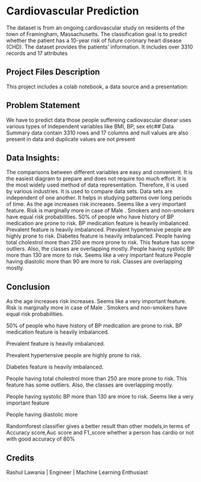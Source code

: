 # Cardiovascular Prediction

The dataset is from an ongoing cardiovascular study on residents of the town of Framingham, Massachusetts. The classification goal is to predict whether the patient has a 10-year risk of future coronary heart disease (CHD). The dataset provides the patients’ information. It includes over 3310 records and 17 attributes
## Project Files Description

This project includes a colab notebook, a data source and a presentation:
## Problem Statement
We have to predict data those people suffereing cadiovascular disear uses various types of independent variables like BMI, BP, sex etc## Data Summary
data contain 3310 rows and 17 columns and null values are also present in data and duplicate values are not present
## Data Insights:
The comparisons between different variables are easy and convenient. It is the easiest diagram to prepare and does not require too much effort. It is the most widely used method of data representation. Therefore, it is used by various industries. It is used to compare data sets. Data sets are independent of one another. It helps in studying patterns over long periods of time.
As the age increases risk increases. Seems like a very important feature. Risk is marginally more in case of Male . Smokers and non-smokers have equal risk probabilities.
50% of people who have history of BP medication are prone to risk. BP medication feature is heavily imbalanced.
Prevalent feature is heavily imbalanced.
Prevalent hypertensive people are highly prone to risk.
Diabetes feature is heavily imbalanced.
People having total cholestrol more than 250 are more prone to risk. This feature has some outliers. Also, the classes are overlapping mostly.
People having systolic BP more than 130 are more to risk. Seems like a very important feature
People having diastolic more than 90 are more to risk. Classes are overlapping mostly.
## Conclusion
As the age increases risk increases. Seems like a very important feature. Risk is marginally more in case of Male . Smokers and non-smokers have equal risk probabilities.

50% of people who have history of BP medication are prone to risk. BP medication feature is heavily imbalanced.

Prevalent feature is heavily imbalanced.

Prevalent hypertensive people are highly prone to risk.

Diabetes feature is heavily imbalanced.

People having total cholestrol more than 250 are more prone to risk. This feature has some outliers. Also, the classes are overlapping mostly.

People having systolic BP more than 130 are more to risk. Seems like a very important feature

People having diastolic more

Randomforest classifier gives a better result than other models,in terms of Accuracy score,Auc score and F1_score whether a person has cardio or not with good accuracy of 80%
## Credits
Rashul Lawania | Engineer | Machine Learning Enthusiast
